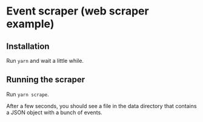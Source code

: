 # Event scraper (web scraper example)

## Installation

Run `yarn` and wait a little while.

## Running the scraper

Run `yarn scrape`.

After a few seconds, you should see a file in the data directory that contains a JSON object with a bunch of events.
